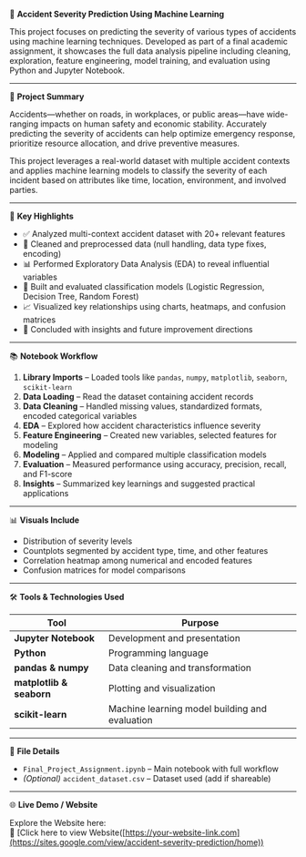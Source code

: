 
🚨 **Accident Severity Prediction Using Machine Learning**

This project focuses on predicting the severity of various types of accidents using machine learning techniques. Developed as part of a final academic assignment, it showcases the full data analysis pipeline including cleaning, exploration, feature engineering, model training, and evaluation using Python and Jupyter Notebook.

---

📝 **Project Summary**

Accidents—whether on roads, in workplaces, or public areas—have wide-ranging impacts on human safety and economic stability. Accurately predicting the severity of accidents can help optimize emergency response, prioritize resource allocation, and drive preventive measures.

This project leverages a real-world dataset with multiple accident contexts and applies machine learning models to classify the severity of each incident based on attributes like time, location, environment, and involved parties.

---

📌 **Key Highlights**

- ✅ Analyzed multi-context accident dataset with 20+ relevant features  
- 🧹 Cleaned and preprocessed data (null handling, data type fixes, encoding)  
- 📊 Performed Exploratory Data Analysis (EDA) to reveal influential variables  
- 🧠 Built and evaluated classification models (Logistic Regression, Decision Tree, Random Forest)  
- 📈 Visualized key relationships using charts, heatmaps, and confusion matrices  
- 📌 Concluded with insights and future improvement directions

---

📚 **Notebook Workflow**

1. **Library Imports** – Loaded tools like `pandas`, `numpy`, `matplotlib`, `seaborn`, `scikit-learn`  
2. **Data Loading** – Read the dataset containing accident records  
3. **Data Cleaning** – Handled missing values, standardized formats, encoded categorical variables  
4. **EDA** – Explored how accident characteristics influence severity  
5. **Feature Engineering** – Created new variables, selected features for modeling  
6. **Modeling** – Applied and compared multiple classification models  
7. **Evaluation** – Measured performance using accuracy, precision, recall, and F1-score  
8. **Insights** – Summarized key learnings and suggested practical applications

---

📊 **Visuals Include**

- Distribution of severity levels  
- Countplots segmented by accident type, time, and other features  
- Correlation heatmap among numerical and encoded features  
- Confusion matrices for model comparisons  

---

🛠️ **Tools & Technologies Used**

| Tool | Purpose |
|------|---------|
| **Jupyter Notebook** | Development and presentation |
| **Python** | Programming language |
| **pandas & numpy** | Data cleaning and transformation |
| **matplotlib & seaborn** | Plotting and visualization |
| **scikit-learn** | Machine learning model building and evaluation |

---

🧾 **File Details**

- `Final_Project_Assignment.ipynb` – Main notebook with full workflow  
- *(Optional)* `accident_dataset.csv` – Dataset used (add if shareable)

---

🌐 **Live Demo / Website**

Explore the Website here:  
🔗 [Click here to view Website([https://your-website-link.com](https://sites.google.com/view/accident-severity-prediction/home))

